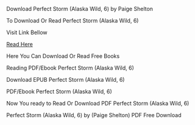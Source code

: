 Download Perfect Storm (Alaska Wild, 6) by Paige Shelton

To Download Or Read Perfect Storm (Alaska Wild, 6)

Visit Link Bellow

[Read Here](https://mobionlines.web.app/consider/203579277-perfect-storm)

Here You Can Download Or Read Free Books

Reading PDF/Ebook Perfect Storm (Alaska Wild, 6)

Download EPUB Perfect Storm (Alaska Wild, 6)

PDF/Ebook Perfect Storm (Alaska Wild, 6)

Now You ready to Read Or Download PDF Perfect Storm (Alaska Wild, 6)

Perfect Storm (Alaska Wild, 6) by (Paige Shelton) PDF Free Download
